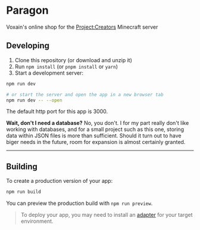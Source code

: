 # Paragon

Voxain's online shop for the [Project:Creators](https://minecraftproject.com) Minecraft server



## Developing

1. Clone this repository (or download and unzip it)
2. Run `npm install` (or `pnpm install` or `yarn`)
3. Start a development server:

```bash
npm run dev

# or start the server and open the app in a new browser tab
npm run dev -- --open
```

The default http port for this app is 3000.

**Wait, don't I need a database?**
No, you don't. I for my part really don't like working with databases, and for a small project such as this one, storing data within JSON files is more than sufficient. Should it turn out to have biger needs in the future, room for expansion is almost certainly granted.

------

## Building

To create a production version of your app:

```bash
npm run build
```

You can preview the production build with `npm run preview`.

> To deploy your app, you may need to install an [adapter](https://kit.svelte.dev/docs/adapters) for your target environment.

